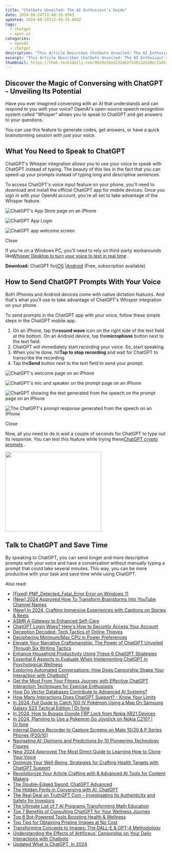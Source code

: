 ```yaml
---
title: "Chatbots Unveiled: The AI Enthusiast's Guide"
date: 2024-08-24T12:49:19.094Z
updated: 2024-08-25T12:49:19.094Z
tags:
  - chatgpt
  - open-ai
categories:
  - openAI
  - chatgpt
description: "This Article Describes Chatbots Unveiled: The AI Enthusiast's Guide"
excerpt: "This Article Describes Chatbots Unveiled: The AI Enthusiast's Guide"
thumbnail: https://thmb.techidaily.com/9929e26ad232462fb3012e528ec110b36cc8e34a7ab835cf659d05f21b4127d5.jpg
---
```


## Discover the Magic of Conversing with ChatGPT - Unveiling Its Potential

 Have you ever imagined conversing with an AI that understands and can respond to you with your voice? OpenAI's open-source speech recognition system called "Whisper" allows you to speak to ChatGPT and get answers to your questions.

 You can use this feature to generate codes, get answers, or have a quick brainstorming session with just your voice.

## What You Need to Speak to ChatGPT

 ChatGPT's Whisper integration allows you to use your voice to speak with ChatGPT instead of typing. The beauty of this lies in the fact that you can speed up your prompts instead of typing long and descriptive sentences.

 To access ChatGPT's voice input feature on your phone, you'll need to download and install the official ChatGPT app for mobile devices. Once you sign in with your OpenAI account, you're all set to take advantage of the Whisper feature.

![ChatGPT's App Store page on an iPhone](https://static1.makeuseofimages.com/wordpress/wp-content/uploads/2023/08/chatgpt-s-app-store-page-on-an-iphone.jpg)

![ChatGPT App Login](https://static1.makeuseofimages.com/wordpress/wp-content/uploads/2023/05/chatgpt-app-login.jpg)

![ChatGPT app welcome screen](https://static1.makeuseofimages.com/wordpress/wp-content/uploads/2023/05/chatgpt-app-welcome-screen.jpg)

Close

 If you're on a Windows PC, you'll need to rely on third-party workarounds like[Whisper Desktop to turn your voice to text in real time](https://www.makeuseof.com/windows-whisper-desktop-guide/) .

**Download:** ChatGPT for[iOS](http://apps.apple.com/app/openai-chatgpt/id6448311069) |[Android](https://www.anrdoezrs.net/links/7251228/type/dlg/sid/UUmuoUeUpU2029654/https://play.google.com/store/apps/details?id=com.openai.chatgpt&hl=en&gl=US) (Free, subscription available)

## How to Send ChatGPT Prompts With Your Voice

 Both iPhones and Android devices come with native dictation features. And that's what you'll use to take advantage of ChatGPT's Whisper integration on your phone.

 To send prompts in the ChatGPT app with your voice, follow these simple steps in the ChatGPT mobile app.

1. On an iPhone, tap the**sound wave** icon on the right side of the text field at the bottom. On an Android device, tap the**microphone** button next to the text field.
2. ChatGPT will immediately start recording your voice. So, start speaking.
3. When you're done, hit**Tap to stop recording** and wait for ChatGPT to transcribe the recording.
4. Tap the**Send** button next to the text field to send your prompt.

![ChatGPT's welcome page on an iPhone](https://static1.makeuseofimages.com/wordpress/wp-content/uploads/2023/09/img_4309.jpg)

![ChatGPT's mic and speaker on the prompt page on an iPhone](https://static1.makeuseofimages.com/wordpress/wp-content/uploads/2023/09/img_4311.jpg)

![ChatGPT showing the text generated from the speech on the prompt page on an iPhone](https://static1.makeuseofimages.com/wordpress/wp-content/uploads/2023/09/img_4313.jpg)

![The ChatGPT's prompt response generated from the speech on an iPhone](https://static1.makeuseofimages.com/wordpress/wp-content/uploads/2023/09/img_4314.jpg)

Close

 Now, all you need to do is wait a couple of seconds for ChatGPT to type out its response. You can test this feature while trying these[ChatGPT crypto prompts](https://www.makeuseof.com/the-best-chatgpt-crypto-prompts/) .

<!-- affiliate ads begin -->
<a href="https://dhgate.sjv.io/c/5597632/1678785/12108" target="_top" id="1678785"><img src="//a.impactradius-go.com/display-ad/12108-1678785" border="0" alt="" width="300" height="250"/></a>
<!-- affiliate ads end -->
## Talk to ChatGPT and Save Time

 By speaking to ChatGPT, you can send longer and more descriptive prompts with your voice and have a conversation without manually typing a prompt that could take several minutes. This way, you can be more productive with your task and save time while using ChatGPT.


<ins class="adsbygoogle"
     style="display:block"
     data-ad-format="autorelaxed"
     data-ad-client="ca-pub-7571918770474297"
     data-ad-slot="1223367746"></ins>



<ins class="adsbygoogle"
     style="display:block"
     data-ad-client="ca-pub-7571918770474297"
     data-ad-slot="8358498916"
     data-ad-format="auto"
     data-full-width-responsive="true"></ins>

<span class="atpl-alsoreadstyle">Also read:</span>
<div><ul>
<li><a href="https://blue-screen-error.techidaily.com/fixed-pnpdetectedfatalerror-error-on-windows-11/"><u>[Fixed] PNP_Detected_Fatal_Error Error on Windows 11</u></a></li>
<li><a href="https://eaxpv-info.techidaily.com/new-2024-approved-how-to-transform-brainstorms-into-youtube-channel-names/"><u>[New] 2024 Approved  How To Transform Brainstorms Into YouTube Channel Names</u></a></li>
<li><a href="https://instagram-clips.techidaily.com/new-in-2024-crafting-immersive-experiences-with-captions-on-stories-and-reels/"><u>[New] In 2024, Crafting Immersive Experiences with Captions on Stories & Reels</u></a></li>
<li><a href="https://extra-information.techidaily.com/asmr-a-gateway-to-enhanced-self-care/"><u>ASMR  A Gateway to Enhanced Self-Care</u></a></li>
<li><a href="https://tech-haven.techidaily.com/chatgpt-login-woes-heres-how-to-securely-access-your-account/"><u>ChatGPT Login Woes? Here's How to Securely Access Your Account</u></a></li>
<li><a href="https://tech-haven.techidaily.com/deception-decoded-tech-tactics-of-online-thieves/"><u>Deception Decoded: Tech Tactics of Online Thieves</u></a></li>
<li><a href="https://windows11.techidaily.com/deciphering-minimummax-cpu-in-power-preferences/"><u>Deciphering Minimum/Max CPU in Power Preferences</u></a></li>
<li><a href="https://tech-haven.techidaily.com/elevate-your-narrative-craftsmanship-the-power-of-chatgpt-unveiled-through-six-writing-tactics/"><u>Elevate Your Narrative Craftsmanship: The Power of ChatGPT Unveiled Through Six Writing Tactics</u></a></li>
<li><a href="https://tech-haven.techidaily.com/enhance-household-productivity-using-these-6-chatgpt-strategies/"><u>Enhance Household Productivity Using These 6 ChatGPT Strategies</u></a></li>
<li><a href="https://tech-haven.techidaily.com/essential-6-aspects-to-evaluate-when-implementing-chatgpt-in-psychological-wellness/"><u>Essential 6 Aspects to Evaluate When Implementing ChatGPT in Psychological Wellness</u></a></li>
<li><a href="https://tech-haven.techidaily.com/exploring-automated-conversations-how-does-censorship-shape-your-interaction-with-chatbots/"><u>Exploring Automated Conversations: How Does Censorship Shape Your Interaction with Chatbots?</u></a></li>
<li><a href="https://tech-haven.techidaily.com/get-the-most-from-your-fitness-journey-with-effective-chatgpt-interaction-techniques-for-exercise-enthusiasts/"><u>Get the Most From Your Fitness Journey with Effective ChatGPT Interaction Techniques for Exercise Enthusiasts</u></a></li>
<li><a href="https://tech-haven.techidaily.com/how-do-vector-databases-contribute-to-advanced-ai-systems/"><u>How Do Vector Databases Contribute to Advanced AI Systems?</u></a></li>
<li><a href="https://tech-haven.techidaily.com/how-many-interactions-does-chatgpt-support-know-your-limits/"><u>How Many Interactions Does ChatGPT Support? - Know Your Limits</u></a></li>
<li><a href="https://change-location.techidaily.com/in-2024-full-guide-to-catch-100-iv-pokemon-using-a-map-on-samsung-galaxy-s23-tactical-edition-drfone-by-drfone-virtual-android/"><u>In 2024, Full Guide to Catch 100 IV Pokémon Using a Map On Samsung Galaxy S23 Tactical Edition | Dr.fone</u></a></li>
<li><a href="https://android-frp.techidaily.com/in-2024-how-to-bypass-google-frp-lock-from-nokia-xr21-devices-by-drfone-android/"><u>In 2024, How to Bypass Google FRP Lock from Nokia XR21 Devices</u></a></li>
<li><a href="https://android-pokemon-go.techidaily.com/in-2024-planning-to-use-a-pokemon-go-joystick-on-nokia-c210-drfone-by-drfone-virtual-android/"><u>In 2024, Planning to Use a Pokemon Go Joystick on Nokia C210? | Dr.fone</u></a></li>
<li><a href="https://screen-activity-recording.techidaily.com/internal-device-recorder-to-capture-screens-on-mate-1020-and-p-series-phones-p2010/"><u>Internal Device Recorder to Capture Screens on Mate 10/20 & P Series Phones (P20/10)</u></a></li>
<li><a href="https://tech-haven.techidaily.com/navigating-ai-opinions-and-predictions-by-10-pioneering-technology-figures/"><u>Navigating AI: Opinions and Predictions by 10 Pioneering Technology Figures</u></a></li>
<li><a href="https://ai-voice.techidaily.com/new-2024-approved-the-most-direct-guide-to-learning-how-to-clone-your-voice/"><u>New 2024 Approved The Most Direct Guide to Learning How to Clone Your Voice</u></a></li>
<li><a href="https://tech-haven.techidaily.com/optimize-your-well-being-strategies-for-crafting-health-targets-with-chatgpt-support/"><u>Optimize Your Well-Being: Strategies for Crafting Health Targets with ChatGPT Support</u></a></li>
<li><a href="https://tech-haven.techidaily.com/revolutionize-your-article-crafting-with-8-advanced-ai-tools-for-content-makers/"><u>Revolutionize Your Article Crafting with 8 Advanced AI Tools for Content Makers</u></a></li>
<li><a href="https://tech-haven.techidaily.com/the-double-edged-sword-chatgpt-advanced/"><u>The Double-Edged Sword: ChatGPT Advanced</u></a></li>
<li><a href="https://tech-haven.techidaily.com/the-hidden-perils-in-conversing-with-ai-chatgpt/"><u>The Hidden Perils in Conversing with AI: ChatGPT</u></a></li>
<li><a href="https://tech-haven.techidaily.com/the-real-deal-on-truthgpt-coin-investigating-its-authenticity-and-safety-for-investors/"><u>The Real Deal on TruthGPT Coin – Investigating Its Authenticity and Safety for Investors</u></a></li>
<li><a href="https://tech-haven.techidaily.com/the-ultimate-list-of-7-ai-programs-transforming-math-education/"><u>The Ultimate List of 7 AI Programs Transforming Math Education</u></a></li>
<li><a href="https://tech-haven.techidaily.com/top-7-benefits-of-consulting-chatgpt-for-your-wellness-journey/"><u>Top 7 Benefits of Consulting ChatGPT for Your Wellness Journey</u></a></li>
<li><a href="https://tech-haven.techidaily.com/top-8-bot-powered-tools-boosting-health-and-wellness/"><u>Top 8 Bot-Powered Tools Boosting Health & Wellness</u></a></li>
<li><a href="https://extra-resources.techidaily.com/top-tips-for-obtaining-pristine-images-at-no-cost/"><u>Top Tips for Obtaining Pristine Images at No Cost</u></a></li>
<li><a href="https://tech-haven.techidaily.com/transforming-concepts-to-images-the-dall-e-and-gpt-4-methodology/"><u>Transforming Concepts to Images: The DALL-E & GPT-4 Methodology</u></a></li>
<li><a href="https://tech-haven.techidaily.com/understanding-the-effects-of-artificeus-censorship-on-your-daily-interactions-with-chatbots/"><u>Understanding the Effects of Artificeus' Censorship on Your Daily Interactions with Chatbots</u></a></li>
<li><a href="https://ai-topics.techidaily.com/updated-what-is-chatgpt-in-2024/"><u>Updated What Is ChatGPT, In 2024</u></a></li>
</ul></div>
